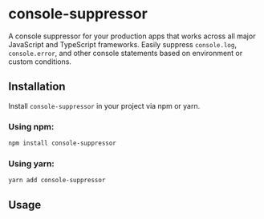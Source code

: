 # console-suppressor

A console suppressor for your production apps that works across all major JavaScript and TypeScript frameworks. Easily suppress `console.log`, `console.error`, and other console statements based on environment or custom conditions.

## Installation

Install `console-suppressor` in your project via npm or yarn.

### Using npm:

```bash
npm install console-suppressor

```
### Using yarn:

```bash
yarn add console-suppressor

```

## Usage






